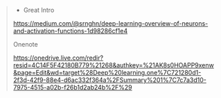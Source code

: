 > * Great Intro
>
> https://medium.com/@srnghn/deep-learning-overview-of-neurons-and-activation-functions-1d98286cf1e4
>
> Onenote
>
> https://onedrive.live.com/redir?resid=4C14F5F42180B779%21268&authkey=%21AK8s0HOAPP9xenw&page=Edit&wd=target%28Deep%20learning.one%7C721280d1-2f3d-42f9-88e4-d6ac332f364a%2FSummary%201%7C7c7a3d10-7975-4515-a02b-f26b1d2ab24b%2F%29
